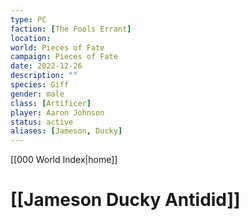 ```yaml
---
type: PC
faction: [The Fools Errant]
location: 
world: Pieces of Fate
campaign: Pieces of Fate
date: 2022-12-26
description: ""
species: Giff
gender: male
class: [Artificer]
player: Aaron Johnson
status: active
aliases: [Jameson, Ducky]
---
```

[[000 World Index|home]]
# [[Jameson Ducky Antidid]]

